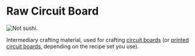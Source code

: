 # Raw Circuit Board

![Not sushi.](oredict:oc:rawCircuitBoard)

Intermediary crafting material, used for crafting [circuit boards](circuitBoard.md) (or [printed circuit boards](printedCircuitBoard.md), depending on the recipe set you use).
